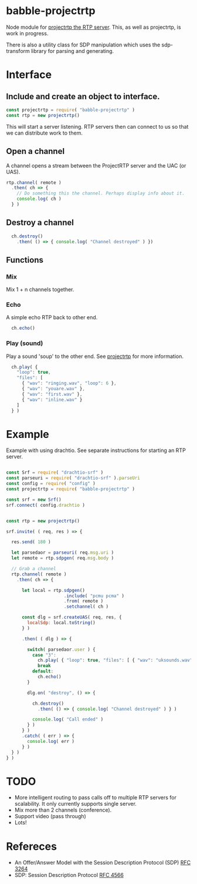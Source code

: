 # babble-projectrtp
Node module for [projectrtp the RTP server](https://github.com/tinpotnick/projectrtp). This, as well as projectrtp, is work in progress.

There is also a utility class for SDP manipulation which uses the sdp-transform library for parsing and generating.

# Interface

## Include and create an object to interface.

```javascript
const projectrtp = require( "babble-projectrtp" )
const rtp = new projectrtp()
```

This will start a server listening. RTP servers then can connect to us so that we can distribute work to them.

## Open a channel
A channel opens a stream between the ProjectRTP server and the UAC (or UAS).
```javascript
rtp.channel( remote )
  .then( ch => {
    // Do something this the channel. Perhaps display info about it.
    console.log( ch )
  } )
```

## Destroy a channel
```javascript
  ch.destroy()
    .then( () => { console.log( "Channel destroyed" ) })
```

## Functions
### Mix
Mix 1 + n channels together.

### Echo
A simple echo RTP back to other end.

```javascript
  ch.echo()
```

### Play (sound)
Play a sound 'soup' to the other end. See [projectrtp](https://github.com/tinpotnick/projectrtp) for more information.

```javascript
  ch.play( {
    "loop": true,
    "files": [
      { "wav": "ringing.wav", "loop": 6 },
      { "wav": "youare.wav" },
      { "wav": "first.wav" },
      { "wav": "inline.wav" }
    ]
  } )
```

# Example

Example with using drachtio. See separate instructions for starting an RTP server.

```javascript

const Srf = require( "drachtio-srf" )
const parseuri = require( "drachtio-srf" ).parseUri
const config = require( "config" )
const projectrtp = require( "babble-projectrtp" )

const srf = new Srf()
srf.connect( config.drachtio )


const rtp = new projectrtp()

srf.invite( ( req, res ) => {

  res.send( 180 )

  let parsedaor = parseuri( req.msg.uri )
  let remote = rtp.sdpgen( req.msg.body )

  // Grab a channel
  rtp.channel( remote )
    .then( ch => {

      let local = rtp.sdpgen()
                      .include( "pcmu pcma" )
                      .from( remote )
                      .setchannel( ch )

      const dlg = srf.createUAS( req, res, {
        localSdp: local.toString()
      } )

      .then( ( dlg ) => {

        switch( parsedaor.user ) {
          case "3":
            ch.play( { "loop": true, "files": [ { "wav": "uksounds.wav" } ] } )
            break
          default:
            ch.echo()
        }

        dlg.on( "destroy", () => {

          ch.destroy()
            .then( () => { console.log( "Channel destroyed" ) } )

          console.log( "Call ended" )
        } )
      } )
      .catch( ( err ) => {
        console.log( err )
      } )
  } )
} )


```

# TODO
* More intelligent routing to pass calls off to multiple RTP servers for scalability. It only currently supports single server.
* Mix more than 2 channels (conference).
* Support video (pass through)
* Lots!

# Refereces

* An Offer/Answer Model with the Session Description Protocol (SDP) [RFC 3264](https://tools.ietf.org/html/rfc3264)
* SDP: Session Description Protocol [RFC 4566](https://tools.ietf.org/html/rfc4566)
